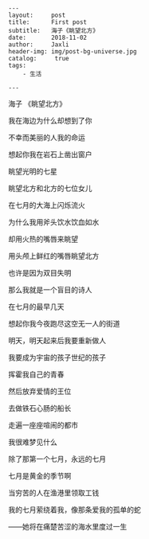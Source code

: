 ```
---
layout:     post
title:      First post
subtitle:   海子《眺望北方》
date:       2018-11-02
author:     Jaxli
header-img: img/post-bg-universe.jpg
catalog: 	 true
tags:
    - 生活
 
---
```



海子 《眺望北方》

我在海边为什么却想到了你

不幸而美丽的人我的命运

想起你我在岩石上凿出窗户

眺望光明的七星

眺望北方和北方的七位女儿

在七月的大海上闪烁流火

为什么我用斧头饮水饮血如水

却用火热的嘴唇来眺望

用头颅上鲜红的嘴唇眺望北方

也许是因为双目失明

那么我就是一个盲目的诗人

在七月的最早几天

想起你我今夜跑尽这空无一人的街道

明天，明天起来后我要重新做人

我要成为宇宙的孩子世纪的孩子

挥霍我自己的青春

然后放弃爱情的王位

去做铁石心肠的船长

走遍一座座喧闹的都市

我很难梦见什么

除了那第一个七月，永远的七月

七月是黄金的季节啊

当穷苦的人在渔港里领取工钱

我的七月萦绕着我，像那条爱我的孤单的蛇

——她将在痛楚苦涩的海水里度过一生